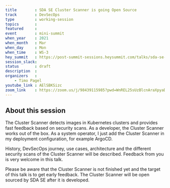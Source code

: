 ```yaml
---
title        : SDA SE Cluster Scanner is going Open Source
track        : DevSecOps
type         : working-session
topics       :
featured     :
event        : mini-summit
when_year    : 2021
when_month   : Mar
when_day     : Mon
when_time    : WS-3
hey_summit   : https://post-summit-sessions.heysummit.com/talks/sda-se-cluster-scanner-is-going-open-source/
session_slack:
status       : draft
description  :
organizers   :
    - Timo Pagel
youtube_link : AElSBKSizc
zoom_link    : https://zoom.us/j/98439115985?pwd=WnREL25sUzBlcnAraXpyaDkveHNWQT09
---
```


## About this session
The Cluster Scanner detects images in Kubernetes clusters and provides fast feedback based on security scans.
As a developer, the Cluster Scanner works out of the box. As a system operator, I just add the Cluster Scanner in my deployment configuration, for example ArgoCD.

History, DevSecOps journey, use cases, architecture and the different security scans of the Cluster Scanner will be described. Feedback from you is very welcome in this talk.

Please be aware that the Cluster Scanner is not finished yet and the target of this talk is to get early feedback. The Cluster Scanner will be open sourced by SDA SE after it is developed.
